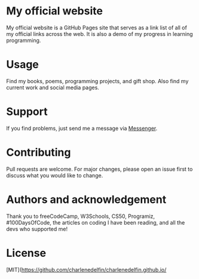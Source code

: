 # My official website

My official website is a GitHub Pages site that serves as a link list of all of my official links across the web. It is also a demo of my progress in learning programming.

# Usage

Find my books, poems, programming projects, and gift shop. Also find my current work and social media pages.

# Support

If you find problems, just send me a message via [Messenger](https://facebook.com/charlenedelfin).

# Contributing

Pull requests are welcome. For major changes, please open an issue first to discuss what you would like to change.

# Authors and acknowledgement

Thank you to freeCodeCamp, W3Schools, CS50, Programiz, #100DaysOfCode, the articles on coding I have been reading, and all the devs who supported me!

# License

[MIT](https://github.com/charlenedelfin/charlenedelfin.github.io/

